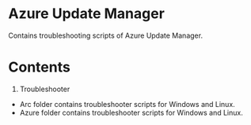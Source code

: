 # Azure Update Manager
Contains troubleshooting scripts of Azure Update Manager.

# Contents
1. Troubleshooter

- Arc folder contains troubleshooter scripts for Windows and Linux.
- Azure folder contains troubleshooter scripts for Windows and Linux.
